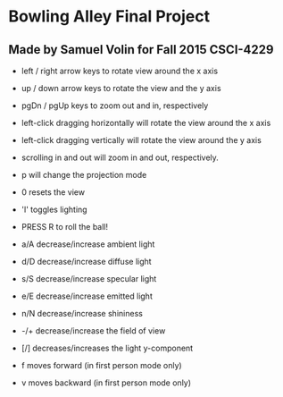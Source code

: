 # Bowling Alley Final Project
## Made by Samuel Volin for Fall 2015 CSCI-4229


* left / right arrow keys to rotate view around the x axis

* up / down arrow keys to rotate the view and the y axis

* pgDn / pgUp keys to zoom out and in, respectively

* left-click dragging horizontally will rotate the view around the x axis

* left-click dragging vertically will rotate the view around the y axis

* scrolling in and out will zoom in and out, respectively.

* p will change the projection mode

* 0 resets the view

* 'l' toggles lighting

* PRESS R to roll the ball!

* a/A decrease/increase ambient light

* d/D decrease/increase diffuse light

* s/S decrease/increase specular light

* e/E decrease/increase emitted light

* n/N decrease/increase shininess

* -/+ decrease/increase the field of view

* [/] decreases/increases the light y-component

* f moves forward (in first person mode only)

* v moves backward (in first person mode only)
